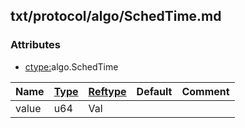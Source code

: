 ## txt/protocol/algo/SchedTime.md


### Attributes
<a href="#attributes"></a>
* [ctype:](/txt/ssimdb/dmmeta/ctype.md)algo.SchedTime

|Name|[Type](/txt/ssimdb/dmmeta/ctype.md)|[Reftype](/txt/ssimdb/dmmeta/reftype.md)|Default|Comment|
|---|---|---|---|---|
|value|u64|Val|

